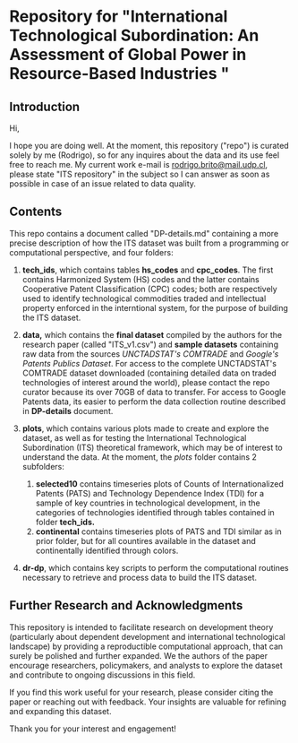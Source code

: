# **Repository for "**International Technological Subordination: An Assessment of Global Power in Resource-Based Industries** **"****

## Introduction

Hi,

I hope you are doing well. At the moment, this repository ("repo") is curated solely by me (Rodrigo), so for any inquires about the data and its use feel free to reach me. My current work e-mail is [rodrigo.brito@mail.udp.cl](rodrigo.brito@mail.udp.cl), please state "ITS repository" in the subject so I can answer as soon as possible in case of an issue related to data quality.

## Contents

This repo contains a document called "DP-details.md" containing a more precise description of how the ITS dataset was built from a programming or computational perspective, and four folders:

1. **tech_ids**, which contains tables **hs_codes** and **cpc_codes**. The first contains Harmonized System (HS) codes and the latter contains Cooperative Patent Classification (CPC) codes; both are respectively used to identify technological commodities traded and intellectual property enforced in the interntional system, for the purpose of building the ITS dataset.
2. **data,** which contains the **final dataset** compiled by the authors for the research paper (called "ITS_v1.csv") and **sample datasets** containing raw data from the sources *UNCTADSTAT's COMTRADE* and *Google's Patents Publics Dataset*. For access to the complete UNCTADSTAT's COMTRADE dataset downloaded (containing detailed data on traded technologies of interest around the world), please contact the repo curator because its over 70GB of data to transfer. For access to Google Patents data, its easier to perform the data collection routine described in **DP-details** document.
3. **plots**, which contains various plots made to create and explore the dataset, as well as for testing the International Technological Subordination (ITS) theoretical framework, which may be of interest to understand the data. At the moment, the *plots* folder contains 2 subfolders:

   1. **selected10** contains timeseries plots of Counts of Internationalized Patents (PATS) and Technology Dependence Index (TDI) for a sample of key countries in technological development, in the categories of technologies identified through tables contained in folder **tech_ids.**
   2. **continental** contains timeseries plots of PATS and TDI similar as in prior folder, but for all countires available in the dataset and continentally identified through colors.
4. **dr-dp**, which contains key scripts to perform the computational routines necessary to retrieve and process data to build the ITS dataset.

## Further Research and Acknowledgments

This repository is intended to facilitate research on development theory (particularly about dependent development and international technological landscape) by providing a reproductible computational approach, that can surely be polished and further expanded. We the authors of the paper encourage researchers, policymakers, and analysts to explore the dataset and contribute to ongoing discussions in this field.

If you find this work useful for your research, please consider citing the paper or reaching out with feedback. Your insights are valuable for refining and expanding this dataset.

Thank you for your interest and engagement!
